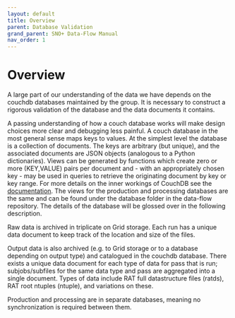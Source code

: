 ```yaml
---
layout: default
title: Overview
parent: Database Validation
grand_parent: SNO+ Data-Flow Manual
nav_order: 1
---
```


# Overview

A large part of our understanding of the data we have depends on the couchdb databases maintained by the group. It is necessary to construct a rigorous validation of the database and the data documents it contains. 

A passing understanding of how a couch database works will make design choices more clear and debugging less painful. A couch database in the most general sense maps keys to values. At the simplest level the database is a collection of documents. The keys are arbitrary (but unique), and the associated documents are JSON objects (analogous to a Python dictionaries). Views can be generated by functions which create zero or more (KEY,VALUE) pairs per document and - with an appropriately chosen key - may be used in queries to retrieve the originating document by key or key range. For more details on the inner workings of CouchDB see the [documentation](http://docs.couchdb.org/en/2.1.1/). The views for the production and processing databases are the same and can be found under the database folder in the data-flow repository. The details of the database will be glossed over in the following description. 

Raw data is archived in triplicate on Grid storage. Each run has a unique data document to keep track of the location and size of the files.

Output data is also archived (e.g. to Grid storage or to a database depending on output type) and catalogued in the couchdb database. There exists a unique data document for each type of data for pass that is run; subjobs/subfiles for the same data type and pass are aggregated into a single document. Types of data include RAT full datastructure files (ratds), RAT root ntuples (ntuple), and variations on these.

Production and processing are in separate databases, meaning no synchronization is required between them. 
